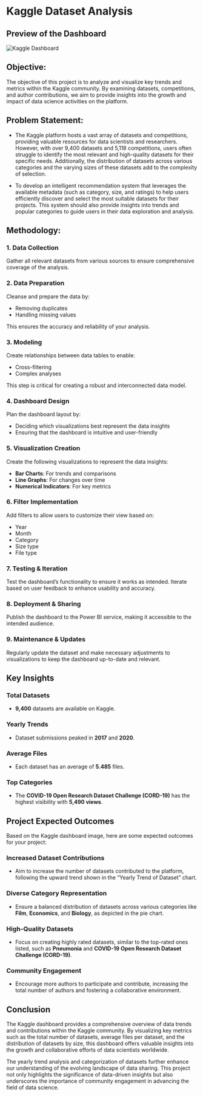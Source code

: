 # Kaggle Dataset Analysis

## Preview of the Dashboard
![Kaggle Dashboard](KagglePBI\kaggle.gif)

## Objective:
The objective of this project is to analyze and visualize key trends and metrics within the Kaggle community. By examining datasets, competitions, and author contributions, we aim to provide insights into the growth and impact of data science activities on the platform.

## Problem Statement:

- The Kaggle platform hosts a vast array of datasets and competitions, providing valuable resources for data scientists and researchers. However, with over 9,400 datasets and 5,118 competitions, users often struggle to identify the most relevant and high-quality datasets for their specific needs. Additionally, the distribution of datasets across various categories and the varying sizes of these datasets add to the complexity of selection.

- To develop an intelligent recommendation system that leverages the available metadata (such as category, size, and ratings) to help users efficiently discover and select the most suitable datasets for their projects. This system should also provide insights into trends and popular categories to guide users in their data exploration and analysis.

## Methodology:

### 1. Data Collection
Gather all relevant datasets from various sources to ensure comprehensive coverage of the analysis.

### 2. Data Preparation
Cleanse and prepare the data by:
- Removing duplicates
- Handling missing values

This ensures the accuracy and reliability of your analysis.

### 3. Modeling
Create relationships between data tables to enable:
- Cross-filtering
- Complex analyses

This step is critical for creating a robust and interconnected data model.

### 4. Dashboard Design
Plan the dashboard layout by:
- Deciding which visualizations best represent the data insights
- Ensuring that the dashboard is intuitive and user-friendly

### 5. Visualization Creation
Create the following visualizations to represent the data insights:
- **Bar Charts**: For trends and comparisons
- **Line Graphs**: For changes over time
- **Numerical Indicators**: For key metrics

### 6. Filter Implementation
Add filters to allow users to customize their view based on:
- Year
- Month
- Category
- Size type
- File type

### 7. Testing & Iteration
Test the dashboard’s functionality to ensure it works as intended. Iterate based on user feedback to enhance usability and accuracy.

### 8. Deployment & Sharing
Publish the dashboard to the Power BI service, making it accessible to the intended audience.

### 9. Maintenance & Updates
Regularly update the dataset and make necessary adjustments to visualizations to keep the dashboard up-to-date and relevant.

## Key Insights
### Total Datasets
- **9,400** datasets are available on Kaggle.

### Yearly Trends
- Dataset submissions peaked in **2017** and **2020**.

### Average Files
- Each dataset has an average of **5.485** files.

### Top Categories
- The **COVID-19 Open Research Dataset Challenge (CORD-19)** has the highest visibility with **5,490 views**.

## Project Expected Outcomes

Based on the Kaggle dashboard image, here are some expected outcomes for your project:

### Increased Dataset Contributions
- Aim to increase the number of datasets contributed to the platform, following the upward trend shown in the “Yearly Trend of Dataset” chart.

### Diverse Category Representation
- Ensure a balanced distribution of datasets across various categories like **Film**, **Economics**, and **Biology**, as depicted in the pie chart.

### High-Quality Datasets
- Focus on creating highly rated datasets, similar to the top-rated ones listed, such as **Pneumonia** and **COVID-19 Open Research Dataset Challenge (CORD-19)**.

### Community Engagement
- Encourage more authors to participate and contribute, increasing the total number of authors and fostering a collaborative environment.

## Conclusion

The Kaggle dashboard provides a comprehensive overview of data trends and contributions within the Kaggle community. By visualizing key metrics such as the total number of datasets, average files per dataset, and the distribution of datasets by size, this dashboard offers valuable insights into the growth and collaborative efforts of data scientists worldwide. 

The yearly trend analysis and categorization of datasets further enhance our understanding of the evolving landscape of data sharing. This project not only highlights the significance of data-driven insights but also underscores the importance of community engagement in advancing the field of data science.
